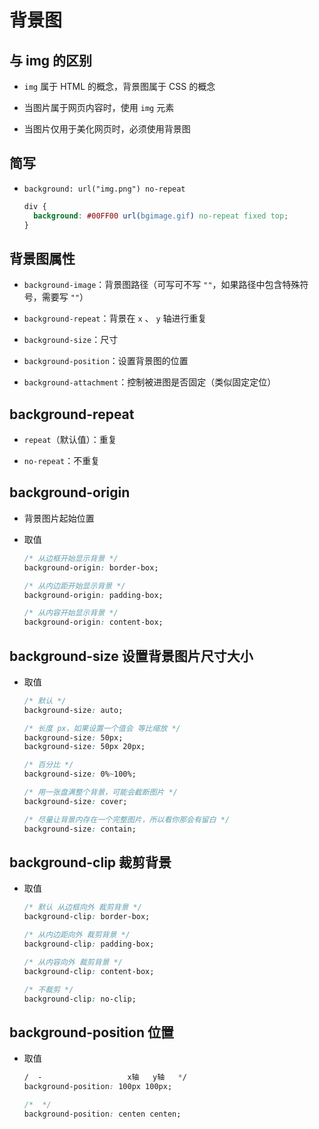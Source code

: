 # 背景图

## 与 img 的区别

  - `img` 属于 HTML 的概念，背景图属于 CSS 的概念

  - 当图片属于网页内容时，使用 `img` 元素

  - 当图片仅用于美化网页时，必须使用背景图

## 简写

  - `background: url("img.png") no-repeat `

    ```css
    div {
      background: #00FF00 url(bgimage.gif) no-repeat fixed top;
    }
    ```

## 背景图属性

  - `background-image`：背景图路径（可写可不写 `""`，如果路径中包含特殊符号，需要写 `""`）

  - `background-repeat`：背景在 `x` 、 `y` 轴进行重复

  - `background-size`：尺寸

  - `background-position`：设置背景图的位置

  - `background-attachment`：控制被进图是否固定（类似固定定位）

## background-repeat

  - `repeat`（默认值）：重复

  - `no-repeat`：不重复

## background-origin

  - 背景图片起始位置

  - 取值

    ```css
    /* 从边框开始显示背景 */
    background-origin: border-box;

    /* 从内边距开始显示背景 */
    background-origin: padding-box;

    /* 从内容开始显示背景 */
    background-origin: content-box;
    ```

## background-size 设置背景图片尺寸大小

  - 取值

    ```css
    /* 默认 */
    background-size: auto;

    /* 长度 px，如果设置一个值会 等比缩放 */
    background-size: 50px;
    background-size: 50px 20px;

    /* 百分比 */
    background-size: 0%~100%;

    /* 用一张盘满整个背景，可能会截断图片 */
    background-size: cover;

    /* 尽量让背景内存在一个完整图片，所以看你那会有留白 */
    background-size: contain;
    ```

## background-clip 裁剪背景

  - 取值

    ```css
    /* 默认 从边框向外 裁剪背景 */
    background-clip: border-box;

    /* 从内边距向外 裁剪背景 */
    background-clip: padding-box;

    /* 从内容向外 裁剪背景 */
    background-clip: content-box;

    /* 不裁剪 */
    background-clip: no-clip;
    ```

## background-position 位置

  - 取值

    ```css
    /  -                   x轴   y轴   */
    background-position: 100px 100px;

    /*  */
    background-position: centen centen;
    ```
